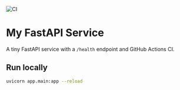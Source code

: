 ![CI](https://github.com/rohinii/my-fastapi-service/actions/workflows/ci.yml/badge.svg?branch=main)

# My FastAPI Service
A tiny FastAPI service with a `/health` endpoint and GitHub Actions CI.

## Run locally
```bash
uvicorn app.main:app --reload
